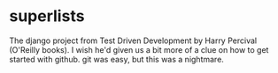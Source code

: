 superlists
==========
The django project from Test Driven Development by Harry Percival (O'Reilly books).
I wish he'd given us a bit more of a clue on how to get started with github. git was easy, 
but this was a nightmare.
